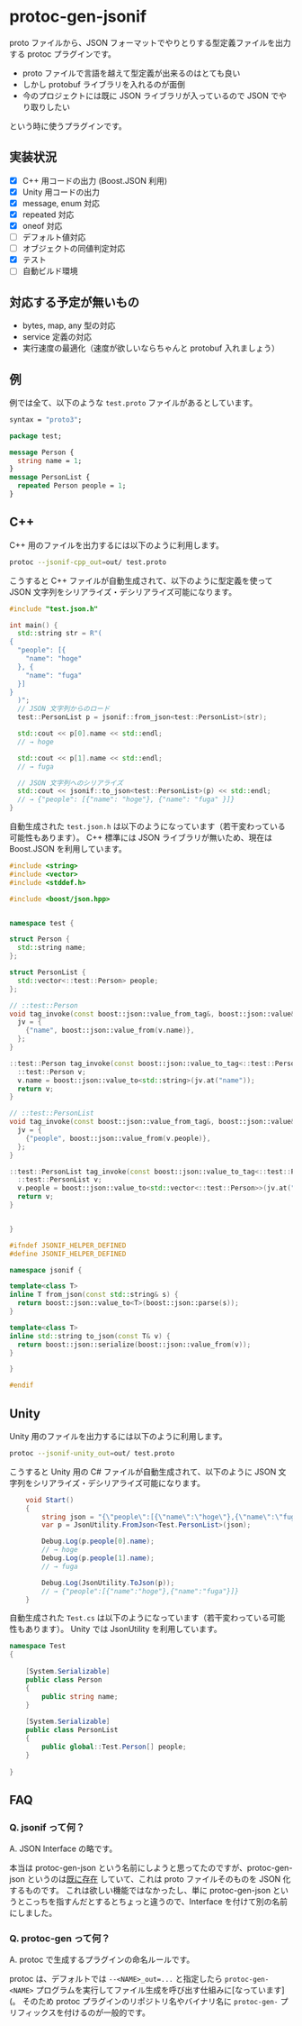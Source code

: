 # protoc-gen-jsonif

proto ファイルから、JSON フォーマットでやりとりする型定義ファイルを出力する protoc プラグインです。

- proto ファイルで言語を越えて型定義が出来るのはとても良い
- しかし protobuf ライブラリを入れるのが面倒
- 今のプロジェクトには既に JSON ライブラリが入っているので JSON でやり取りしたい

という時に使うプラグインです。

## 実装状況

- [x] C++ 用コードの出力 (Boost.JSON 利用)
- [x] Unity 用コードの出力
- [x] message, enum 対応
- [x] repeated 対応
- [x] oneof 対応 
- [ ] デフォルト値対応
- [ ] オブジェクトの同値判定対応
- [x] テスト
- [ ] 自動ビルド環境

## 対応する予定が無いもの

- bytes, map, any 型の対応
- service 定義の対応
- 実行速度の最適化（速度が欲しいならちゃんと protobuf 入れましょう）

## 例

例では全て、以下のような `test.proto` ファイルがあるとしています。

```proto
syntax = "proto3";

package test;

message Person {
  string name = 1;
}
message PersonList {
  repeated Person people = 1;
}
```

## C++

C++ 用のファイルを出力するには以下のように利用します。

```bash
protoc --jsonif-cpp_out=out/ test.proto
```

こうすると C++ ファイルが自動生成されて、以下のように型定義を使って JSON 文字列をシリアライズ・デシリアライズ可能になります。

```cpp
#include "test.json.h"

int main() {
  std::string str = R"(
{
  "people": [{
    "name": "hoge"
  }, {
    "name": "fuga"
  }]
}
  )";
  // JSON 文字列からのロード
  test::PersonList p = jsonif::from_json<test::PersonList>(str);

  std::cout << p[0].name << std::endl;
  // → hoge

  std::cout << p[1].name << std::endl;
  // → fuga

  // JSON 文字列へのシリアライズ
  std::cout << jsonif::to_json<test::PersonList>(p) << std::endl;
  // → {"people": [{"name": "hoge"}, {"name": "fuga" }]}
}
```

自動生成された `test.json.h` は以下のようになっています（若干変わっている可能性もあります）。
C++ 標準には JSON ライブラリが無いため、現在は Boost.JSON を利用しています。

```cpp
#include <string>
#include <vector>
#include <stddef.h>

#include <boost/json.hpp>


namespace test {

struct Person {
  std::string name;
};

struct PersonList {
  std::vector<::test::Person> people;
};

// ::test::Person
void tag_invoke(const boost::json::value_from_tag&, boost::json::value& jv, const ::test::Person& v) {
  jv = {
    {"name", boost::json::value_from(v.name)},
  };
}

::test::Person tag_invoke(const boost::json::value_to_tag<::test::Person>&, const boost::json::value& jv) {
  ::test::Person v;
  v.name = boost::json::value_to<std::string>(jv.at("name"));
  return v;
}

// ::test::PersonList
void tag_invoke(const boost::json::value_from_tag&, boost::json::value& jv, const ::test::PersonList& v) {
  jv = {
    {"people", boost::json::value_from(v.people)},
  };
}

::test::PersonList tag_invoke(const boost::json::value_to_tag<::test::PersonList>&, const boost::json::value& jv) {
  ::test::PersonList v;
  v.people = boost::json::value_to<std::vector<::test::Person>>(jv.at("people"));
  return v;
}


}

#ifndef JSONIF_HELPER_DEFINED
#define JSONIF_HELPER_DEFINED

namespace jsonif {

template<class T>
inline T from_json(const std::string& s) {
  return boost::json::value_to<T>(boost::json::parse(s));
}

template<class T>
inline std::string to_json(const T& v) {
  return boost::json::serialize(boost::json::value_from(v));
}

}

#endif
```

## Unity

Unity 用のファイルを出力するには以下のように利用します。

```bash
protoc --jsonif-unity_out=out/ test.proto
```

こうすると Unity 用の C# ファイルが自動生成されて、以下のように JSON 文字列をシリアライズ・デシリアライズ可能になります。

```cs
    void Start()
    {
        string json = "{\"people\":[{\"name\":\"hoge\"},{\"name\":\"fuga\"}]}";
        var p = JsonUtility.FromJson<Test.PersonList>(json);

        Debug.Log(p.people[0].name);
        // → hoge
        Debug.Log(p.people[1].name);
        // → fuga

        Debug.Log(JsonUtility.ToJson(p));
        // → {"people":[{"name":"hoge"},{"name":"fuga"}]}
    }
```

自動生成された `Test.cs` は以下のようになっています（若干変わっている可能性もあります）。
Unity では JsonUtility を利用しています。

```cs
namespace Test
{
    
    [System.Serializable]
    public class Person
    {
        public string name;
    }
    
    [System.Serializable]
    public class PersonList
    {
        public global::Test.Person[] people;
    }
    
}
```

## FAQ

### Q. jsonif って何？

A. JSON Interface の略です。

本当は protoc-gen-json という名前にしようと思ってたのですが、protoc-gen-json というのは[既に存在](https://github.com/sourcegraph/prototools/blob/master/README.json.md) していて、これは proto ファイルそのものを JSON 化するものです。
これは欲しい機能ではなかったし、単に protoc-gen-json というとこっちを指すんだとするとちょっと違うので、Interface を付けて別の名前にしました。

### Q. protoc-gen って何？

A. protoc で生成するプラグインの命名ルールです。

protoc は、デフォルトでは `--<NAME>_out=...` と指定したら `protoc-gen-<NAME>` プログラムを実行してファイル生成を呼び出す仕組みに[なっています](。
そのため protoc プラグインのリポジトリ名やバイナリ名に `protoc-gen-` プリフィックスを付けるのが一般的です。